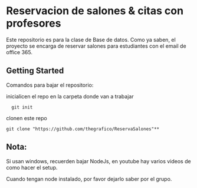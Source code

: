 # Reservacion de salones & citas con profesores

Este repositorio es para la clase de Base de datos. Como ya saben, el proyecto se encarga de reservar salones para estudiantes con el email de office 365.

## Getting Started

Comandos para bajar el repositorio:

inicialicen el repo en la carpeta donde van a trabajar

```
  git init
```

  clonen este repo

```
git clone "https://github.com/thegrafico/ReservaSalones"**
```



## Nota:
Si usan windows, recuerden bajar NodeJs, en youtube hay varios videos de como hacer el setup.

Cuando tengan node instalado, por favor dejarlo saber por el grupo. 
